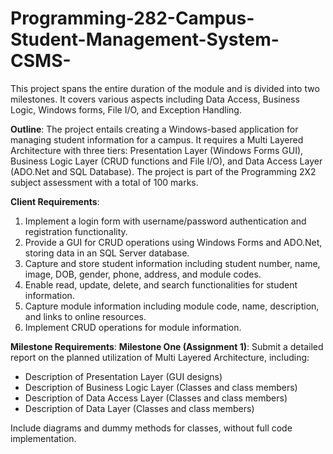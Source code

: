 # Programming-282-Campus-Student-Management-System-CSMS-
This project spans the entire duration of the module and is divided into two milestones. It covers various aspects including Data Access, Business Logic, Windows forms, File I/O, and Exception Handling.

**Outline**:
The project entails creating a Windows-based application for managing student information for a campus. It requires a Multi Layered Architecture with three tiers: Presentation Layer (Windows Forms GUI), Business Logic Layer (CRUD functions and File I/O), and Data Access Layer (ADO.Net and SQL Database). The project is part of the Programming 2X2 subject assessment with a total of 100 marks.

**Client Requirements**:

1. Implement a login form with username/password authentication and registration functionality.
2. Provide a GUI for CRUD operations using Windows Forms and ADO.Net, storing data in an SQL Server database.
3. Capture and store student information including student number, name, image, DOB, gender, phone, address, and module codes.
4. Enable read, update, delete, and search functionalities for student information.
5. Capture module information including module code, name, description, and links to online resources.
6. Implement CRUD operations for module information.

**Milestone Requirements**:
**Milestone One (Assignment 1)**:
Submit a detailed report on the planned utilization of Multi Layered Architecture, including:

* Description of Presentation Layer (GUI designs)
* Description of Business Logic Layer (Classes and class members)
* Description of Data Access Layer (Classes and class members)
* Description of Data Layer (Classes and class members)

Include diagrams and dummy methods for classes, without full code implementation.
